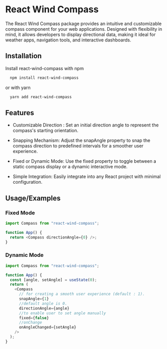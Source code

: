 # React Wind Compass

The React Wind Compass package provides an intuitive and customizable compass component for your web applications. Designed with flexibility in mind, it allows developers to display directional data, making it ideal for weather apps, navigation tools, and interactive dashboards.

## Installation

Install react-wind-compass with npm

```bash
  npm install react-wind-compass
```

or with yarn

```bash
  yarn add react-wind-compass
```

## Features

- Customizable Direction : Set an initial direction angle to represent the compass's starting orientation.

- Snapping Mechanism: Adjust the snapAngle property to snap the compass direction to predefined intervals for a smoother user experience.

- Fixed or Dynamic Mode: Use the fixed property to toggle between a static compass display or a dynamic interactive mode.

- Simple Integration: Easily integrate into any React project with minimal configuration.

## Usage/Examples

### Fixed Mode

```javascript
import Compass from "react-wind-compass";

function App() {
  return <Compass directionAngle={0} />;
}
```

### Dynamic Mode

```javascript
import Compass from "react-wind-compass";

function App() {
  const [angle, setAngle] = useState(0);
  return (
    <Compass
      // for creating a smooth user experience (default : 1).
      snapAngle={1}
      //default angle is 0.
      directionAngle={angle}
      //to enable user to set angle manually
      fixed={false}
      //onChange
      onAngleChanged={setAngle}
    />
  );
}
```
